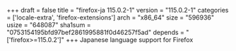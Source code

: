 +++
draft = false
title = "firefox-ja 115.0.2-1"
version = "115.0.2-1"
categories = ['locale-extra', 'firefox-extensions']
arch = "x86_64"
size = "596936"
usize = "648087"
sha1sum = "0753154195bfd97bef2861995881f0d46257f5ad"
depends = "['firefox>=115.0.2']"
+++
Japanese language support for Firefox